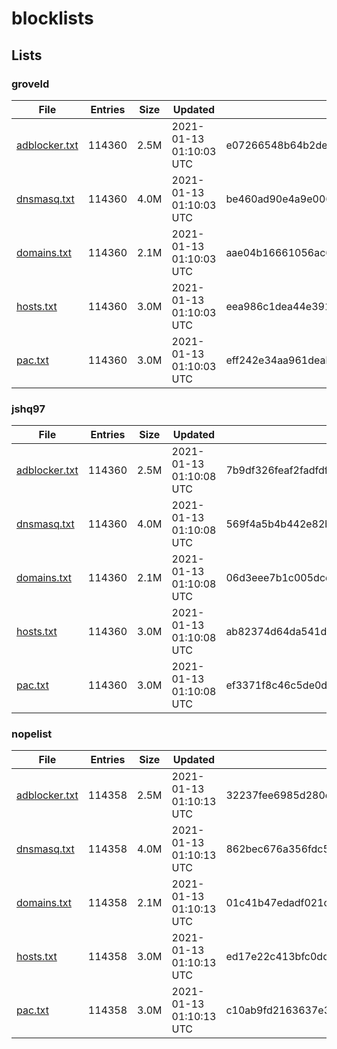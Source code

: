 # blocklists

## Lists

### groveld

|File|Entries|Size|Updated|Hash|
|-|-|-|-|-|
|[adblocker.txt](https://raw.githubusercontent.com/groveld/blocklists/lists/groveld/adblocker.txt)|114360|2.5M|2021-01-13 01:10:03 UTC|e07266548b64b2de0b6c7d68be4d06a582c07526|
|[dnsmasq.txt](https://raw.githubusercontent.com/groveld/blocklists/lists/groveld/dnsmasq.txt)|114360|4.0M|2021-01-13 01:10:03 UTC|be460ad90e4a9e006abe6b16c4b9d76c7521096f|
|[domains.txt](https://raw.githubusercontent.com/groveld/blocklists/lists/groveld/domains.txt)|114360|2.1M|2021-01-13 01:10:03 UTC|aae04b16661056ac688a9a2eaa98be654bab5fc9|
|[hosts.txt](https://raw.githubusercontent.com/groveld/blocklists/lists/groveld/hosts.txt)|114360|3.0M|2021-01-13 01:10:03 UTC|eea986c1dea44e391acf54f05632f43e67af4fbd|
|[pac.txt](https://raw.githubusercontent.com/groveld/blocklists/lists/groveld/pac.txt)|114360|3.0M|2021-01-13 01:10:03 UTC|eff242e34aa961deab9ee51a529b04000dd11b79|

### jshq97

|File|Entries|Size|Updated|Hash|
|-|-|-|-|-|
|[adblocker.txt](https://raw.githubusercontent.com/groveld/blocklists/lists/jshq97/adblocker.txt)|114360|2.5M|2021-01-13 01:10:08 UTC|7b9df326feaf2fadfdf58dc51480736d6e33ee3d|
|[dnsmasq.txt](https://raw.githubusercontent.com/groveld/blocklists/lists/jshq97/dnsmasq.txt)|114360|4.0M|2021-01-13 01:10:08 UTC|569f4a5b4b442e82bc9a5be7ec038b8fbd513d73|
|[domains.txt](https://raw.githubusercontent.com/groveld/blocklists/lists/jshq97/domains.txt)|114360|2.1M|2021-01-13 01:10:08 UTC|06d3eee7b1c005dcdb5d66897c97e4e53ad9ff28|
|[hosts.txt](https://raw.githubusercontent.com/groveld/blocklists/lists/jshq97/hosts.txt)|114360|3.0M|2021-01-13 01:10:08 UTC|ab82374d64da541d1d1adc4b9b85f7bd68bb0174|
|[pac.txt](https://raw.githubusercontent.com/groveld/blocklists/lists/jshq97/pac.txt)|114360|3.0M|2021-01-13 01:10:08 UTC|ef3371f8c46c5de0d638fb37dc997a6474877d97|

### nopelist

|File|Entries|Size|Updated|Hash|
|-|-|-|-|-|
|[adblocker.txt](https://raw.githubusercontent.com/groveld/blocklists/lists/nopelist/adblocker.txt)|114358|2.5M|2021-01-13 01:10:13 UTC|32237fee6985d280c4833a0f7f9e820f3127b33b|
|[dnsmasq.txt](https://raw.githubusercontent.com/groveld/blocklists/lists/nopelist/dnsmasq.txt)|114358|4.0M|2021-01-13 01:10:13 UTC|862bec676a356fdc5e7dcabc4446f645d869b082|
|[domains.txt](https://raw.githubusercontent.com/groveld/blocklists/lists/nopelist/domains.txt)|114358|2.1M|2021-01-13 01:10:13 UTC|01c41b47edadf021cf9652539fe7364ed1de9e31|
|[hosts.txt](https://raw.githubusercontent.com/groveld/blocklists/lists/nopelist/hosts.txt)|114358|3.0M|2021-01-13 01:10:13 UTC|ed17e22c413bfc0dd97511eacd3ffbdb3ca43d2f|
|[pac.txt](https://raw.githubusercontent.com/groveld/blocklists/lists/nopelist/pac.txt)|114358|3.0M|2021-01-13 01:10:13 UTC|c10ab9fd2163637e3fc8c5248bcde4af9ff393f0|
